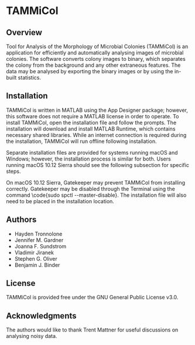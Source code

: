 # TAMMiCol

## Overview

Tool for Analysis of the Morphology of Microbial Colonies (TAMMiCol) is an application for efficiently and automatically analysing images of microbial colonies. The software converts colony images to binary, which separates the colony from the background and any other extraneous features. The data may be analysed by exporting the binary images or by using the in-built statistics.

## Installation

TAMMiCol is written in MATLAB using the App Designer package; however, this software does not require a MATLAB license in order to operate. To install TAMMiCol, open the installation file and follow the prompts. The installation will download and install MATLAB Runtime, which contains necessary shared libraries. While an internet connection is required during the installation, TAMMiCol will run offline following installation.

Separate installation files are provided for systems running macOS and Windows; however, the installation process is similar for both. Users running macOS 10.12 Sierra should see the following subsection for specific steps.

On macOS 10.12 Sierra, Gatekeeper may prevent TAMMiCol from installing correctly. Gatekeeper may be disabled through the Terminal using the command \code{sudo spctl --master-disable}. The installation file will also need to be placed in the installation location.

## Authors

* Hayden Tronnolone
* Jennifer M. Gardner
* Joanna F. Sundstrom
* Vladimir Jiranek
* Stephen G. Oliver
* Benjamin J. Binder

## License

TAMMiCol is provided free under the GNU General Public License v3.0.

## Acknowledgments

The authors would like to thank Trent Mattner for useful discussions on analysing noisy data.
